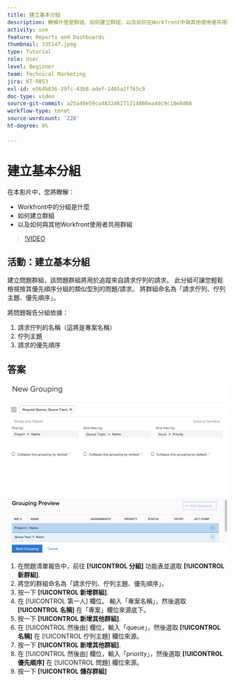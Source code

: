 ```yaml
---
title: 建立基本分組
description: 瞭解什麼是群組、如何建立群組，以及如何在Workfront中與其他使用者共用群組。
activity: use
feature: Reports and Dashboards
thumbnail: 335147.jpeg
type: Tutorial
role: User
level: Beginner
team: Technical Marketing
jira: KT-8853
exl-id: e564b836-29fc-43b8-adef-1465a2f765c9
doc-type: video
source-git-commit: a25a49e59ca483246271214886ea4dc9c10e8d66
workflow-type: tm+mt
source-wordcount: '228'
ht-degree: 0%

---
```


# 建立基本分組

在本影片中，您將瞭解：

* Workfront中的分組是什麼
* 如何建立群組
* 以及如何與其他Workfront使用者共用群組

>[!VIDEO](https://video.tv.adobe.com/v/335147/?quality=12&learn=on)

## 活動：建立基本分組

建立問題群組，該問題群組將用於追蹤來自請求佇列的請求。 此分組可讓您輕鬆檢視按其優先順序分組的類似型別的問題/請求。 將群組命名為「請求佇列、佇列主題、優先順序」。

將問題報告分組依據：

1. 請求佇列的名稱（這將是專案名稱）
1. 佇列主題
1. 請求的優先順序

## 答案

![建立新群組的畫面影像](assets/grouping-exercise.png)

1. 在問題清單報告中，前往 **[!UICONTROL 分組]** 功能表並選取 **[!UICONTROL 新群組]**.
1. 將您的群組命名為「請求佇列、佇列主題、優先順序」。
1. 按一下 **[!UICONTROL 新增群組]**.
1. 在 [!UICONTROL 第一人] 欄位。 輸入「專案名稱」，然後選取 **[!UICONTROL 名稱]** 在「專案」欄位來源底下。
1. 按一下 **[!UICONTROL 新增其他群組]**.
1. 在 [!UICONTROL 然後由] 欄位，輸入「queue」，然後選取 **[!UICONTROL 名稱]** 在 [!UICONTROL 佇列主題] 欄位來源。
1. 按一下 **[!UICONTROL 新增其他群組]**.
1. 在 [!UICONTROL 然後由] 欄位，輸入「priority」，然後選取 **[!UICONTROL 優先順序]** 在 [!UICONTROL 問題] 欄位來源。
1. 按一下 **[!UICONTROL 儲存群組]**
